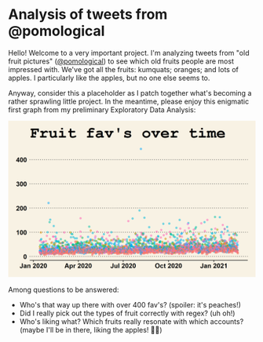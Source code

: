 # Analysis of tweets from @pomological

Hello! Welcome to a very important project. I'm analyzing tweets from "old fruit pictures" ([@pomological](https://twitter.com/pomological)) to see which old fruits people are most impressed with. We've got all the fruits: kumquats; oranges; and lots of apples. I particularly like the apples, but no one else seems to.

Anyway, consider this a placeholder as I patch together what's becoming a rather sprawling little project. In the meantime, please enjoy this enigmatic first graph from my preliminary Exploratory Data Analysis:

![](fruit_favs.png)

Among questions to be answered:

* Who's that way up there with over 400 fav's? (spoiler: it's peaches!)
* Did I really pick out the types of fruit correctly with regex? (uh oh!)
* Who's liking what? Which fruits really resonate with which accounts?<br>(maybe I'll be in there, liking the apples! :apple::eyes:)
